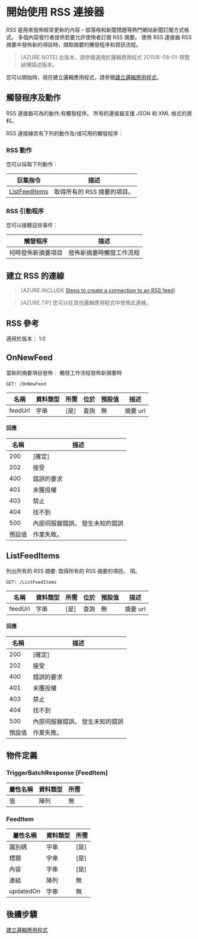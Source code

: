 <properties
pageTitle="RSS |Microsoft Azure"
description="Azure 應用程式服務建立邏輯應用程式。 RSS 連接器可讓使用者發佈並擷取摘要項目。 也可讓使用者的新項目發佈至摘要時觸發作業。"
services="logic-apps"   
documentationCenter=".net,nodejs,java"  
authors="msftman"   
manager="erikre"    
editor=""
tags="connectors" />

<tags
ms.service="logic-apps"
ms.devlang="multiple"
ms.topic="article"
ms.tgt_pltfrm="na"
ms.workload="integration"
ms.date="08/18/2016"
ms.author="deonhe"/>

# <a name="get-started-with-the-rss-connector"></a>開始使用 RSS 連接器
RSS 是用來發佈經常更新的內容 – 部落格和新聞標題等熱門網站新聞訂閱方式格式。  多個內容發行者提供若要允許使用者訂閱 RSS 摘要。  使用 RSS 連接器 RSS 摘要中發佈新的項目時，擷取摘要的觸發程序和資訊流程。

>[AZURE.NOTE] 此版本，請參閱適用於邏輯應用程式 2015年-08-01-預覽結構描述版本。 

您可以開始時，現在建立邏輯應用程式，請參閱[建立邏輯應用程式](../app-service-logic/app-service-logic-create-a-logic-app.md)。

## <a name="triggers-and-actions"></a>觸發程序及動作

RSS 連接器可為的動作;有觸發程序。 所有的連接器支援 JSON 和 XML 格式的資料。 

 RSS 連接線具有下列的動作及/或可用的觸發程序︰

### <a name="rss-actions"></a>RSS 動作
您可以採取下列動作︰

|巨集指令|描述|
|--- | ---|
|[ListFeedItems](connectors-create-api-rss.md#listfeeditems)|取得所有的 RSS 摘要的項目。|
### <a name="rss-triggers"></a>RSS 引動程序
您可以接聽這些事件︰

|觸發程序 | 描述|
|--- | ---|
|何時發佈新摘要項目|發佈新摘要時觸發工作流程|


## <a name="create-a-connection-to-rss"></a>建立 RSS 的連線

>[AZURE.INCLUDE [Steps to create a connection to an RSS feed](../../includes/connectors-create-api-rss.md)]

>[AZURE.TIP] 您可以在其他邏輯應用程式中使用此連線。

## <a name="reference-for-rss"></a>RSS 參考
適用於版本︰ 1.0

## <a name="onnewfeed"></a>OnNewFeed
當新的摘要項目發佈︰ 觸發工作流程發佈新摘要時 

```GET: /OnNewFeed``` 

| 名稱| 資料類型|所需|位於|預設值|描述|
| ---|---|---|---|---|---|
|feedUrl|字串|[是]|查詢|無|摘要 url|

#### <a name="response"></a>回應

|名稱|描述|
|---|---|
|200|[確定]|
|202|接受|
|400|錯誤的要求|
|401|未獲授權|
|403|禁止|
|404|找不到|
|500|內部伺服器錯誤。 發生未知的錯誤|
|預設值|作業失敗。|


## <a name="listfeeditems"></a>ListFeedItems
列出所有的 RSS 摘要: 取得所有的 RSS 摘要的項目。 項。 

```GET: /ListFeedItems``` 

| 名稱| 資料類型|所需|位於|預設值|描述|
| ---|---|---|---|---|---|
|feedUrl|字串|[是]|查詢|無|摘要 url|

#### <a name="response"></a>回應

|名稱|描述|
|---|---|
|200|[確定]|
|202|接受|
|400|錯誤的要求|
|401|未獲授權|
|403|禁止|
|404|找不到|
|500|內部伺服器錯誤。 發生未知的錯誤|
|預設值|作業失敗。|


## <a name="object-definitions"></a>物件定義 

### <a name="triggerbatchresponsefeeditem"></a>TriggerBatchResponse [FeedItem]


| 屬性名稱 | 資料類型 | 所需 |
|---|---|---|
|值|陣列|無 |



### <a name="feeditem"></a>FeedItem


| 屬性名稱 | 資料類型 | 所需 |
|---|---|---|
|識別碼|字串|[是] |
|標題|字串|[是] |
|內容|字串|[是] |
|連結|陣列|無 |
|updatedOn|字串|無 |


## <a name="next-steps"></a>後續步驟
[建立邏輯應用程式](../app-service-logic/app-service-logic-create-a-logic-app.md)